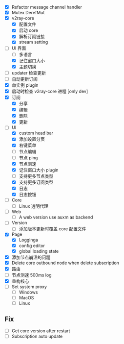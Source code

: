 - [x] Refactor message channel handler
- [x] Mutex DerefMut
- [x] v2ray-core
	- [x] 配置文件
	- [x] 启动 core
	- [x] 解析订阅链接
	- [x] stream setting
- [ ] UI 界面
	- [ ] 多语言
	- [x] 记住窗口大小
	- [x] 主题切换
- [ ] updater 检查更新
- [ ] 自动更新订阅
- [x] 单实例 plugin
- [x] 启动时检查 v2ray-core 进程 [only dev]
- [x] 订阅
	- [x] 分享
	- [x] 编辑
	- [x] 删除
	- [x] 更新
- [ ] UI
	- [x] custom head bar
	- [x] 添加设置分页
	- [x] 右键菜单
	- [ ] 节点编辑
	- [ ] 节点 ping
	- [x] 节点测速
	- [x] 记住窗口大小 plugin
	- [ ] 支持更多节点类型
	- [x] 支持更多订阅类型
	- [x] 日志
	- [x] 日志按钮
- [ ] Core
	- [ ] Linux 透明代理
- [ ] Web
	- [ ] A web version use auxm as backend
- [ ] Version
	- [ ] 添加版本更新时覆盖 core 配置文件
- [x] Page
	- [x] Logginga
	- [x] config editor
	- [x] global loading state
- [x] 添加节点崩溃的问题
- [x] Delete core outbound node when delete subscription
- [x] 路由
- [ ] 节点测速 500ms log
- [x] 重构核心
- [ ] Set system proxy
	- [ ] Windows
	- [ ] MacOS
	- [ ] Linux

## Fix

- [ ] Get core version after restart
- [ ] Subscription auto update